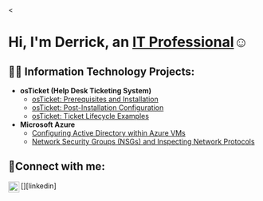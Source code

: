 <<h1>Hi, I'm Derrick, an <a href="https://linkedin.com/in/Josh">IT Professional</a>☺</h1>

<h2>👨‍💻 Information Technology Projects:</h2>

- <b>osTicket (Help Desk Ticketing System)</b>
  - [osTicket: Prerequisites and Installation](https://github.com/derrickj523/osticket-prereqs)
  - [osTicket: Post-Installation Configuration](https://github.com/derrickj523/-post-install-config)
  - [osTicket: Ticket Lifecycle Examples](https://github.com/derrickj523/ticket-lifecycle)
- <b>Microsoft Azure</b>
  - [Configuring Active Directory within Azure VMs](https://github.com/derrickj523/configure-ad)
  - [Network Security Groups (NSGs) and Inspecting Network Protocols](https://github.com/derrickj523/azure-network-protocols)

<h2>🤳Connect with me:</h2>
[<img align="left" alt="Josh | LinkedIn" width="22px" src="https://cdn.jsdelivr.net/npm/simple-icons@v3/icons/linkedin.svg" />][linkedin]
